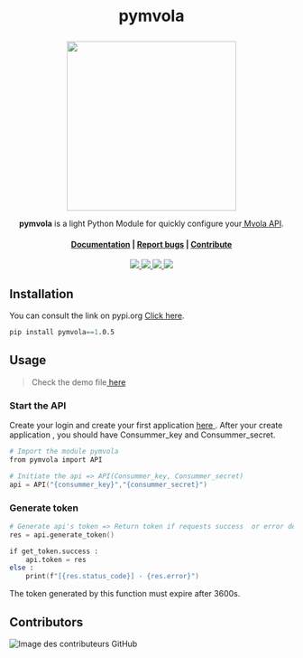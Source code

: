 </br>
</br>

# <p align="center"> pymvola </p>

<p align="center"> 
    <img height="300" src="https://github.com/iTeam-S/Ampalibe/raw/main/docs/source/_static/ampalibe_logo.png">
</p>

<div align="center"> 
<p>
 <b>pymvola</b> is a light Python Module for quickly configure your<a href="https://www.mvola.mg/devportal/"> Mvola API</a>.
  <h4>
        <a href="https://github.com/rivo2302/pymvola/issues/">Documentation</a>
        <span> | </span>
        <a href="https://github.com/rivo2302/pymvola/issues/">Report bugs</a>
        <span> | </span>
        <a href="https://github.com/iTeam-S/pymvola">Contribute</a>
 </h4>
</p>
<p>
    <a href='https://pypi.org/project/ampalibe/'> 
        <img src='https://img.shields.io/pypi/v/ampalibe?style=for-the-badge'/>
    </a>
    <a href='https://pypi.org/project/ampalibe/'> 
        <img src='https://img.shields.io/pypi/dm/ampalibe?label=DOWNLOADS&style=for-the-badge'/>
    </a>
    <a href='#'> 
        <img src='https://img.shields.io/badge/Maintained-Yes-darkgreen?style=for-the-badge'/>
    </a>
    <a href='https://pypi.org/project/ampalibe/'>
        <img src='https://img.shields.io/pypi/pyversions/ampalibe?style=for-the-badge'/>
    </a>
</p>
</div>

## Installation

You can consult the link on pypi.org <a href="https://www.mvola.mg/devportal/"> Click here</a>.

```s
pip install pymvola==1.0.5
```


## Usage 
> Check the demo file<a href="https://www.mvola.mg/devportal/"> here</a>


### Start the API 

Create your login and create your first application  <a href="https://www.mvola.mg/devportal/"> here </a>.
After your create application , you should have Consummer_key and Consummer_secret.
```s
# Import the module pymvola
from pymvola import API

# Initiate the api => API(Consummer_key, Consummer_secret)
api = API("{consummer_key}","{consummer_secret}")

```


### Generate token

```s
# Generate api's token => Return token if requests success  or error details if requests failed
res = api.generate_token()

if get_token.success :
    api.token = res
else :
    print(f"[{res.status_code}] - {res.error}")
```
The token generated by this function must expire after 3600s.


## Contributors

![Image des contributeurs GitHub](https://contrib.rocks/image?repo=iTeam-S/Ampalibe)
